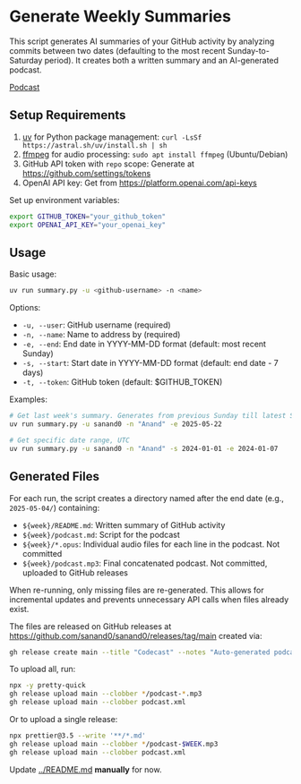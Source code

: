 # Generate Weekly Summaries

This script generates AI summaries of your GitHub activity by analyzing commits between two dates (defaulting to the most recent Sunday-to-Saturday period). It creates both a written summary and an AI-generated podcast.

[Podcast](https://github.com/sanand0/sanand0/releases/download/main/podcast.xml)

## Setup Requirements

1. [uv](https://github.com/astral-sh/uv) for Python package management: `curl -LsSf https://astral.sh/uv/install.sh | sh`
2. [ffmpeg](https://ffmpeg.org/) for audio processing: `sudo apt install ffmpeg` (Ubuntu/Debian)
3. GitHub API token with `repo` scope: Generate at https://github.com/settings/tokens
4. OpenAI API key: Get from https://platform.openai.com/api-keys

Set up environment variables:

```bash
export GITHUB_TOKEN="your_github_token"
export OPENAI_API_KEY="your_openai_key"
```

## Usage

Basic usage:

```bash
uv run summary.py -u <github-username> -n <name>
```

Options:

- `-u, --user`: GitHub username (required)
- `-n, --name`: Name to address by (required)
- `-e, --end`: End date in YYYY-MM-DD format (default: most recent Sunday)
- `-s, --start`: Start date in YYYY-MM-DD format (default: end date - 7 days)
- `-t, --token`: GitHub token (default: $GITHUB_TOKEN)

Examples:

```bash
# Get last week's summary. Generates from previous Sunday till latest Saturday EOD, UTC
uv run summary.py -u sanand0 -n "Anand" -e 2025-05-22

# Get specific date range, UTC
uv run summary.py -u sanand0 -n "Anand" -s 2024-01-01 -e 2024-01-07
```

## Generated Files

For each run, the script creates a directory named after the end date (e.g., `2025-05-04/`) containing:

- `${week}/README.md`: Written summary of GitHub activity
- `${week}/podcast.md`: Script for the podcast
- `${week}/*.opus`: Individual audio files for each line in the podcast. Not committed
- `${week}/podcast.mp3`: Final concatenated podcast. Not committed, uploaded to GitHub releases

When re-running, only missing files are re-generated.
This allows for incremental updates and prevents unnecessary API calls when files already exist.

The files are released on GitHub releases at <https://github.com/sanand0/sanand0/releases/tag/main> created via:

```bash
gh release create main --title "Codecast" --notes "Auto-generated podcast"
```

To upload all, run:

```bash
npx -y pretty-quick
gh release upload main --clobber */podcast-*.mp3
gh release upload main --clobber podcast.xml
```

Or to upload a single release:

```bash
npx prettier@3.5 --write '**/*.md'
gh release upload main --clobber */podcast-$WEEK.mp3
gh release upload main --clobber podcast.xml
```

Update [../README.md](../README.md) **manually** for now.
